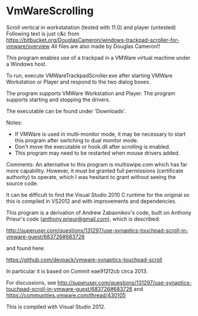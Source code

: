 # VmWareScrolling
Scroll vertical in workstatation (tested with 11.0) and player (untested) 
Following text is just c&c from https://bitbucket.org/DouglasCameron/windows-trackpad-scroller-for-vmware/overview
All files are also made by Douglas Cameron!!


This program enables use of a trackpad in a VMWare virtual 
machine under a Windows host.

To run, execute VMWareTrackpadScroller.exe after starting 
VMWare Workstation or Player and respond to the two dialog
boxes.

The program supports VMWare Workstation and Player.
The program supports starting and stopping the drivers.

The executable can be found under 'Downloads'.

Notes:
- If VMWare is used in multi-monitor mode, it may be necessary 
  to start this program after switching to dual monitor mode.
- Don't move the executable or hook.dll after scrolling is enabled.
- This program may need to be restarted when mouse drivers added.
  
Comments:
  An alternative to this program is multiswipe.com which has far 
  more capability. However, it must be granted full permissions 
  (certificate authority) to operate, which I was hesitant to grant
  without seeing the source code.
  
  It can be difficult to find the Visual Studio 2010 C runtime for 
  the original so this is compiled in VS2012 and with improvements 
  and dependencies.

This program is a derivation of Andrew Zabavnikov's code, built on 
Anthony Prieur's code (anthony.prieur@gmail.com), which is described:

 http://superuser.com/questions/131297/use-synaptics-touchpad-scroll-in-vmware-guest/683726#683726
 
and found here:

 https://github.com/devpack/vmware-synaptics-touchpad-scroll
 
  In particular it is based on Commit eae912f2cb circa 2013.

For discussions, see
 http://superuser.com/questions/131297/use-synaptics-touchpad-scroll-in-vmware-guest/683726#683726
and
 https://communities.vmware.com/thread/430105
  
  
This is compiled with Visual Studio 2012.
